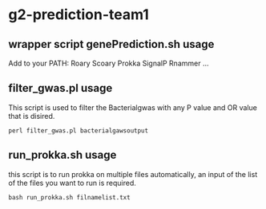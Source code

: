 # g2-prediction-team1

## wrapper script genePrediction.sh usage
Add to your PATH:
Roary
Scoary
Prokka
SignalP
Rnammer
...

## filter_gwas.pl usage
This script is used to filter the Bacterialgwas with any P value and OR value that is disired.

`perl filter_gwas.pl bacterialgawsoutput`

## run_prokka.sh usage
this script is to run prokka on multiple files automatically, an input of the list of the files you want to run is required.

`bash run_prokka.sh filnamelist.txt`


